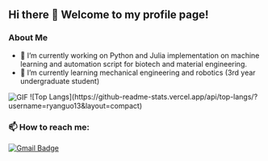 ## Hi there 👋 Welcome to my profile page!

### About Me
- 🔭 I’m currently working on Python and Julia implementation on machine learning and automation script for biotech and material engineering.
- 🌱 I’m currently learning mechanical engineering and robotics (3rd year undergraduate student)

<img align="center" alt="GIF" src="https://media.giphy.com/media/RK5KD6UcUpAt92zZvt/giphy.gif" />
![Top Langs](https://github-readme-stats.vercel.app/api/top-langs/?username=ryanguo13&layout=compact)

###  📫 How to reach me:
[![Gmail Badge](https://img.shields.io/badge/Gmail-c14438?style=flat-square&logo=Gmail&logoColor=white&link=mailto:mishra.shanu15@gmail.com)](mailto:stephanietclayton9746@gmail.com)
